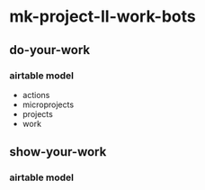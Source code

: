 # mk-project-ll-work-bots

## do-your-work


### airtable model

- actions
- microprojects
- projects
- work


## show-your-work

### airtable model